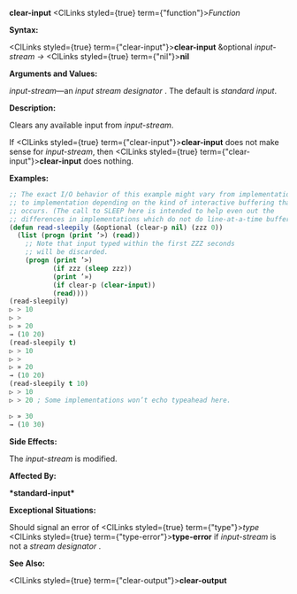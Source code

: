 **clear-input** <ClLinks styled={true} term={"function"}><i>Function</i></ClLinks> 



**Syntax:** 



<ClLinks styled={true} term={"clear-input"}><b>clear-input</b></ClLinks> &amp;optional *input-stream →* <ClLinks styled={true} term={"nil"}><b>nil</b></ClLinks> 



**Arguments and Values:** 



*input-stream*—an *input stream designator* . The default is *standard input*. 



**Description:** 



Clears any available input from *input-stream*. 



If <ClLinks styled={true} term={"clear-input"}><b>clear-input</b></ClLinks> does not make sense for *input-stream*, then <ClLinks styled={true} term={"clear-input"}><b>clear-input</b></ClLinks> does nothing. 

**Examples:**
```lisp
;; The exact I/O behavior of this example might vary from implementation 
;; to implementation depending on the kind of interactive buffering that 
;; occurs. (The call to SLEEP here is intended to help even out the 
;; differences in implementations which do not do line-at-a-time buffering.) 
(defun read-sleepily (&optional (clear-p nil) (zzz 0)) 
  (list (progn (print ’>) (read)) 
	;; Note that input typed within the first ZZZ seconds 
	;; will be discarded. 
	(progn (print ’>) 
	       (if zzz (sleep zzz)) 
	       (print ’») 
	       (if clear-p (clear-input)) 
	       (read)))) 
(read-sleepily) 
▷ > 10 
▷ > 
▷ » 20 
→ (10 20) 
(read-sleepily t) 
▷ > 10 
▷ > 
▷ » 20 
→ (10 20) 
(read-sleepily t 10) 
▷ > 10 
▷ > 20 ; Some implementations won’t echo typeahead here. 

▷ » 30 
→ (10 30) 
```
**Side Effects:** 



The *input-stream* is modified. 



**Affected By:** 



**\*standard-input\*** 



**Exceptional Situations:** 



Should signal an error of <ClLinks styled={true} term={"type"}><i>type</i></ClLinks> <ClLinks styled={true} term={"type-error"}><b>type-error</b></ClLinks> if *input-stream* is not a *stream designator* . 



**See Also:** 



<ClLinks styled={true} term={"clear-output"}><b>clear-output</b></ClLinks> 



